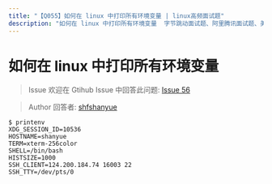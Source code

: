 ```yaml
---
title: "【Q055】如何在 linux 中打印所有环境变量 | linux高频面试题"
description: "如何在 linux 中打印所有环境变量  字节跳动面试题、阿里腾讯面试题、美团小米面试题。"
---
```


# 如何在 linux 中打印所有环境变量

> Issue
> 欢迎在 Gtihub Issue 中回答此问题: [Issue 56](https://github.com/shfshanyue/Daily-Question/issues/56)

> Author
> 回答者: [shfshanyue](https://github.com/shfshanyue)

```shell
$ printenv
XDG_SESSION_ID=10536
HOSTNAME=shanyue
TERM=xterm-256color
SHELL=/bin/bash
HISTSIZE=1000
SSH_CLIENT=124.200.184.74 16003 22
SSH_TTY=/dev/pts/0
```
